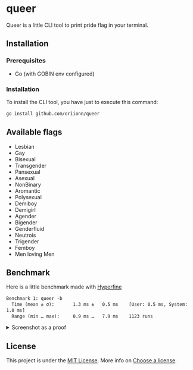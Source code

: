 # queer
Queer is a little CLI tool to print pride flag in your terminal.

## Installation
### Prerequisites
- Go (with GOBIN env configured)

### Installation
To install the CLI tool, you have just to execute this command:
```sh
go install github.com/oriionn/queer
```

## Available flags
- Lesbian
- Gay
- Bisexual
- Transgender
- Pansexual
- Asexual
- NonBinary
- Aromantic
- Polysexual
- Demiboy
- Demigirl
- Agender
- Bigender
- Genderfluid
- Neutrois
- Trigender
- Femboy
- Men loving Men

## Benchmark
Here is a little benchmark made with [Hyperfine](https://github.com/sharkdp/hyperfine)
```
Benchmark 1: queer -b
  Time (mean ± σ):       1.3 ms ±   0.5 ms    [User: 0.5 ms, System: 1.0 ms]
  Range (min … max):     0.9 ms …   7.9 ms    1123 runs
```

<details>
    <summary>Screenshot as a proof</summary>
    <img src="./assets/benchmark.png" alt="Time : 1.3 ms ±   0.5 ms" />
</details>

## License
This project is under the [MIT License](LICENSE). More info on [Choose a license](https://choosealicense.com/licenses/mit/).

